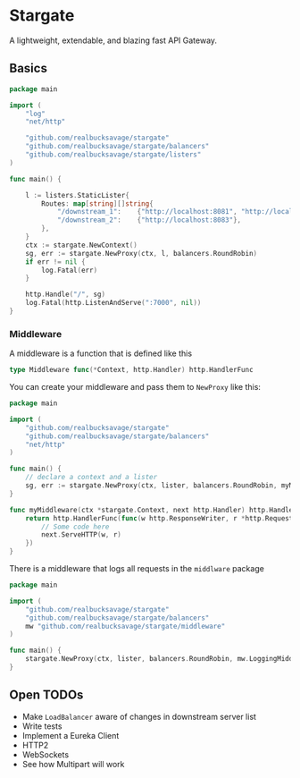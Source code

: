 # Stargate

A lightweight, extendable, and blazing fast API Gateway.

## Basics

```go
package main

import (
	"log"
	"net/http"

	"github.com/realbucksavage/stargate"
	"github.com/realbucksavage/stargate/balancers"
	"github.com/realbucksavage/stargate/listers"
)

func main() {

	l := listers.StaticLister{
		Routes: map[string][]string{
			"/downstream_1":    {"http://localhost:8081", "http://localhost:8082"},
			"/downstream_2":    {"http://localhost:8083"},
		},
	}
    ctx := stargate.NewContext()
	sg, err := stargate.NewProxy(ctx, l, balancers.RoundRobin)
	if err != nil {
		log.Fatal(err)
	}

	http.Handle("/", sg)
	log.Fatal(http.ListenAndServe(":7000", nil))
}
```

### Middleware

A middleware is a function that is defined like this

```go
type Middleware func(*Context, http.Handler) http.HandlerFunc
```

You can create your middleware and pass them to `NewProxy` like this:

```go
package main

import (
    "github.com/realbucksavage/stargate"
	"github.com/realbucksavage/stargate/balancers"
	"net/http"
)

func main() {
    // declare a context and a lister
	sg, err := stargate.NewProxy(ctx, lister, balancers.RoundRobin, myMiddleware)
}

func myMiddleware(ctx *stargate.Context, next http.Handler) http.HandlerFunc {
	return http.HandlerFunc(func(w http.ResponseWriter, r *http.Request) {
		// Some code here
		next.ServeHTTP(w, r)
	})
}
```

There is a middleware that logs all requests in the `middlware` package

```go
package main

import (
    "github.com/realbucksavage/stargate"
    "github.com/realbucksavage/stargate/balancers"
    mw "github.com/realbucksavage/stargate/middleware"
)

func main() {
    stargate.NewProxy(ctx, lister, balancers.RoundRobin, mw.LoggingMiddleware())
}
```

## Open TODOs

- Make `LoadBalancer` aware of changes in downstream server list
- Write tests
- Implement a Eureka Client
- HTTP2
- WebSockets
- See how Multipart will work
